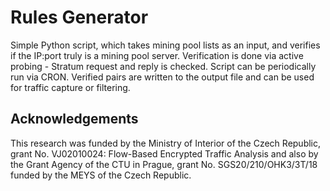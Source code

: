 # Rules Generator
Simple Python script, which takes mining pool lists as an input, and verifies if the IP:port truly is a mining pool server.
Verification is done via active probing - Stratum request and reply is checked. Script can be periodically run via CRON. Verified pairs are written to the output file and can be used for traffic capture or filtering.

## Acknowledgements
This research was funded by the Ministry of Interior of the Czech Republic, grant No. VJ02010024: Flow-Based Encrypted Traffic Analysis and also by the Grant Agency of the CTU in Prague, grant No. SGS20/210/OHK3/3T/18 funded by the MEYS of the Czech Republic.